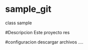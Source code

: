 # sample_git
class sample


#Descripcion
Este proyecto res


#configuracion
descargar archivos ....
